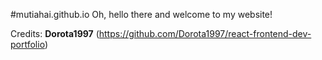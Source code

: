 #mutiahai.github.io
Oh, hello there and welcome to my website!

Credits: **Dorota1997** (https://github.com/Dorota1997/react-frontend-dev-portfolio)
